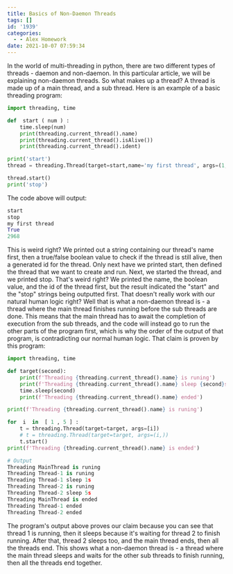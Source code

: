 ```yaml
---
title: Basics of Non-Daemon Threads
tags: []
id: '1939'
categories:
  - - Alex Homework
date: 2021-10-07 07:59:34
---
```


In the world of multi-threading in python, there are two different types of threads - daemon and non-daemon. In this particular article, we will be explaining non-daemon threads. So what makes up a thread? A thread is made up of a main thread, and a sub thread. Here is an example of a basic threading program:

```python
import threading, time

def  start ( num ) :
    time.sleep(num)
    print(threading.current_thread().name)
    print(threading.current_thread().isAlive())
    print(threading.current_thread().ident)

print('start')
thread = threading.Thread(target=start,name='my first thread', args=(1,))

thread.start()
print('stop')
```

The code above will output:

```python
start
stop
my first thread
True
2968
```

This is weird right? We printed out a string containing our thread's name first, then a true/false boolean value to check if the thread is still alive, then a generated id for the thread. Only next have we printed start, then defined the thread that we want to create and run. Next, we started the thread, and we printed stop. That's weird right? We printed the name, the boolean value, and the id of the thread first, but the result indicated the "start" and the "stop" strings being outputted first. That doesn't really work with our natural human logic right? Well that is what a non-daemon thread is - a thread where the main thread finishes running before the sub threads are done. This means that the main thread has to await the completion of execution from the sub threads, and the code will instead go to run the other parts of the program first, which is why the order of the output of that program, is contradicting our normal human logic. That claim is proven by this program:

```python
import threading, time

def target(second):
    print(f'Threading {threading.current_thread().name} is runing')
    print(f'Threading {threading.current_thread().name} sleep {second}s')
    time.sleep(second)
    print(f'Threading {threading.current_thread().name} ended')

print(f'Threading {threading.current_thread().name} is runing')

for  i  in  [ 1 , 5 ] : 
    t = threading.Thread(target=target, args=[i])
    # t = threading.Thread(target=target, args=(i,))
    t.start()
print(f'Threading {threading.current_thread().name} is ended')

# Output
Threading MainThread is runing
Threading Thread-1 is runing
Threading Thread-1 sleep 1s
Threading Thread-2 is runing
Threading Thread-2 sleep 5s
Threading MainThread is ended
Threading Thread-1 ended
Threading Thread-2 ended
```

The program's output above proves our claim because you can see that thread 1 is running, then it sleeps because it's waiting for thread 2 to finish running. After that, thread 2 sleeps too, and the main thread ends, then all the threads end. This shows what a non-daemon thread is - a thread where the main thread sleeps and waits for the other sub threads to finish running, then all the threads end together.